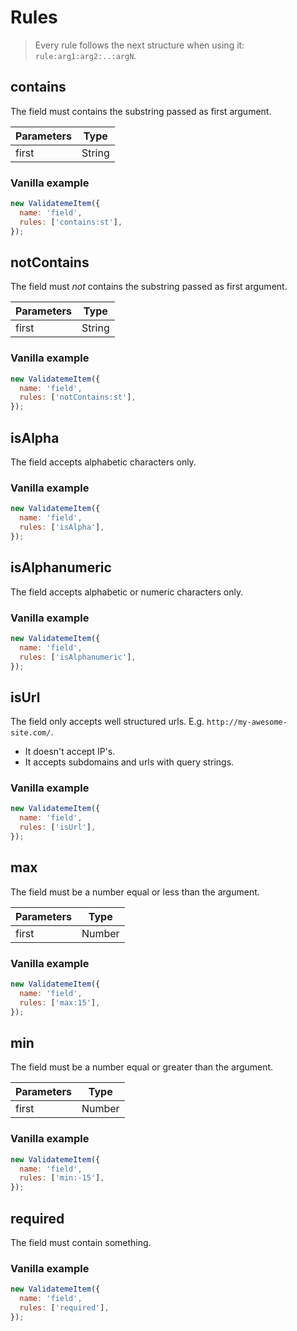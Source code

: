 # Rules

  > Every rule follows the next structure when using it: `rule:arg1:arg2:..:argN`.

## contains

The field must contains the substring passed as first argument.

| Parameters | Type   |
| ---------- | :----: |
| first      | String |

### Vanilla example

```js
new ValidatemeItem({
  name: 'field',
  rules: ['contains:st'],
});
```

## notContains

The field must _not_ contains the substring passed as first argument.

| Parameters | Type   |
| ---------- | :----: |
| first      | String |

### Vanilla example

```js
new ValidatemeItem({
  name: 'field',
  rules: ['notContains:st'],
});
```

## isAlpha

The field accepts alphabetic characters only.

### Vanilla example

```js
new ValidatemeItem({
  name: 'field',
  rules: ['isAlpha'],
});
```

## isAlphanumeric

The field accepts alphabetic or numeric characters only.

### Vanilla example

```js
new ValidatemeItem({
  name: 'field',
  rules: ['isAlphanumeric'],
});
```

## isUrl

The field only accepts well structured urls. E.g. `http://my-awesome-site.com/`.

- It doesn't accept IP's.
- It accepts subdomains and urls with query strings.

### Vanilla example

```js
new ValidatemeItem({
  name: 'field',
  rules: ['isUrl'],
});
```

## max

The field must be a number equal or less than the argument.

| Parameters | Type   |
| ---------- | :----: |
| first      | Number |

### Vanilla example

```js
new ValidatemeItem({
  name: 'field',
  rules: ['max:15'],
});
```

## min

The field must be a number equal or greater than the argument.

| Parameters | Type   |
| ---------- | :----: |
| first      | Number |

### Vanilla example

```js
new ValidatemeItem({
  name: 'field',
  rules: ['min:-15'],
});
```

## required

The field must contain something.

### Vanilla example

```js
new ValidatemeItem({
  name: 'field',
  rules: ['required'],
});
```
